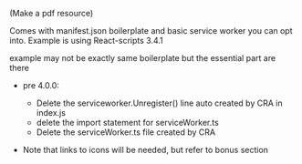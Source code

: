 (Make a pdf resource)

Comes with manifest.json boilerplate and basic service worker you can opt into.
Example is using React-scripts 3.4.1

example may not be exactly same boilerplate but the essential part are there

- pre 4.0.0:

  - Delete the serviceworker.Unregister() line auto created by CRA in index.js
  - delete the import statement for serviceWorker.ts
  - Delete the serviceWorker.ts file created by CRA

- Note that links to icons will be needed, but refer to bonus section

